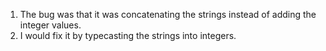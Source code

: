 1. The bug was that it was concatenating the strings instead of adding the integer values.
2. I would fix it by typecasting the strings into integers.
